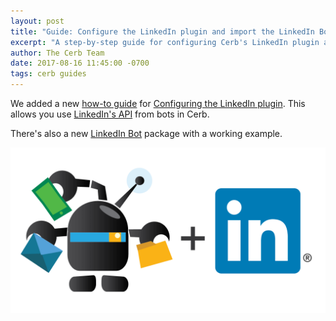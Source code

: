 ```yaml
---
layout: post
title: "Guide: Configure the LinkedIn plugin and import the LinkedIn Bot example"
excerpt: "A step-by-step guide for configuring Cerb's LinkedIn plugin and using LinkedIn Bot."
author: The Cerb Team
date: 2017-08-16 11:45:00 -0700
tags: cerb guides
---
```


We added a new [how-to guide](/resources/guides/) for [Configuring the LinkedIn plugin](/guides/integrations/linkedin/configure-plugin/). This allows you use [LinkedIn's API](https://developer.linkedin.com/docs/rest-api) from bots in Cerb.

There's also a new [LinkedIn Bot](/packages/linkedin-bot/) package with a working example.

<div class="cerb-screenshot">
	<a href="/guides/integrations/linkedin/configure-plugin/"><img src="/assets/images/guides/linkedin/plugin/cerb-and-linkedin.png" class="screenshot"></a>
</div>
